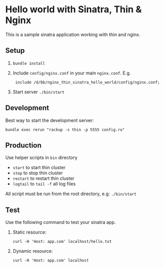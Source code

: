 # Hello world with Sinatra, Thin & Nginx

This is a sample sinatra application working
with thin and nginx.

## Setup

1. ````bundle install````
2. Include ````config/nginx.conf```` in your main ````nginx.conf````. E.g.

        include /d/bb/nginx_thin_sinatra_hello_world/config/nginx.conf;

3. Start server ````./bin/start````

## Development
Best way to start the development server:

    bundle exec rerun "rackup -s thin -p 5555 config.ru"

## Production
Use helper scripts in ````bin```` directory

*  ````start```` to start thin cluster
*  ````stop```` to stop thin cluster
*  ````restart```` to restart thin cluster
*  ````logtail```` to ````tail -f```` all log files

All script must be run from the root directory, e.g: ````./bin/start````

## Test

Use the following command to test your sinatra app.

1. Static resource:

    ````curl -H 'Host: app.com' localhost/hello.txt````

2. Dynamic resource:

    ````curl -H 'Host: app.com' localhost````
